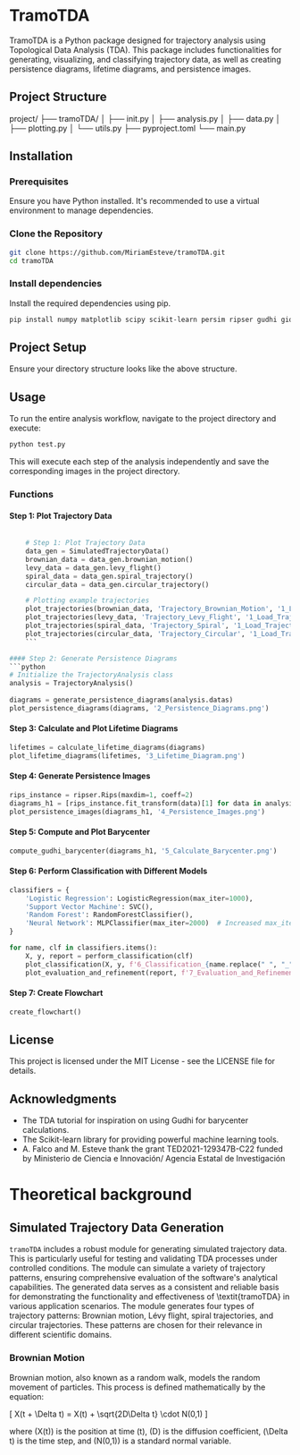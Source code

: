 # TramoTDA

TramoTDA is a Python package designed for trajectory analysis using Topological Data Analysis (TDA). This package includes functionalities for generating, visualizing, and classifying trajectory data, as well as creating persistence diagrams, lifetime diagrams, and persistence images.

## Project Structure
project/
├── tramoTDA/
│ ├── init.py
│ ├── analysis.py
│ ├── data.py
│ ├── plotting.py
│ └── utils.py
├── pyproject.toml
└── main.py

## Installation

### Prerequisites

Ensure you have Python installed. It's recommended to use a virtual environment to manage dependencies.

### Clone the Repository

```bash
git clone https://github.com/MiriamEsteve/tramoTDA.git
cd tramoTDA
```

### Install dependencies
Install the required dependencies using pip.

```bash
pip install numpy matplotlib scipy scikit-learn persim ripser gudhi giotto-tda POT
```
## Project Setup
Ensure your directory structure looks like the above structure.

## Usage
To run the entire analysis workflow, navigate to the project directory and execute:
```bash
python test.py
```

This will execute each step of the analysis independently and save the corresponding images in the project directory.

### Functions

#### Step 1: Plot Trajectory Data
```python
    
    # Step 1: Plot Trajectory Data
    data_gen = SimulatedTrajectoryData()
    brownian_data = data_gen.brownian_motion()
    levy_data = data_gen.levy_flight()
    spiral_data = data_gen.spiral_trajectory()
    circular_data = data_gen.circular_trajectory()

    # Plotting example trajectories
    plot_trajectories(brownian_data, 'Trajectory_Brownian_Motion', '1_Load_Trajectory_Brownian_Motion.png')
    plot_trajectories(levy_data, 'Trajectory_Levy_Flight', '1_Load_Trajectory_Levy_Flight.png')
    plot_trajectories(spiral_data, 'Trajectory_Spiral', '1_Load_Trajectory_Spiral.png')
    plot_trajectories(circular_data, 'Trajectory_Circular', '1_Load_Trajectory_Circular.png')
    ```

#### Step 2: Generate Persistence Diagrams
```python
# Initialize the TrajectoryAnalysis class
analysis = TrajectoryAnalysis()
    
diagrams = generate_persistence_diagrams(analysis.datas)
plot_persistence_diagrams(diagrams, '2_Persistence_Diagrams.png')
```

#### Step 3: Calculate and Plot Lifetime Diagrams
```python
lifetimes = calculate_lifetime_diagrams(diagrams)
plot_lifetime_diagrams(lifetimes, '3_Lifetime_Diagram.png')
```

#### Step 4: Generate Persistence Images
```python
rips_instance = ripser.Rips(maxdim=1, coeff=2)
diagrams_h1 = [rips_instance.fit_transform(data)[1] for data in analysis.datas]
plot_persistence_images(diagrams_h1, '4_Persistence_Images.png')
```

#### Step 5: Compute and Plot Barycenter
```python
compute_gudhi_barycenter(diagrams_h1, '5_Calculate_Barycenter.png')
```

#### Step 6: Perform Classification with Different Models
```python
classifiers = {
    'Logistic Regression': LogisticRegression(max_iter=1000),
    'Support Vector Machine': SVC(),
    'Random Forest': RandomForestClassifier(),
    'Neural Network': MLPClassifier(max_iter=2000)  # Increased max_iter to 2000
}

for name, clf in classifiers.items():
    X, y, report = perform_classification(clf)
    plot_classification(X, y, f'6_Classification_{name.replace(" ", "_")}.png', name)
    plot_evaluation_and_refinement(report, f'7_Evaluation_and_Refinement_{name.replace(" ", "_")}.png', name)

```

#### Step 7: Create Flowchart
```python
create_flowchart()
```

## License
This project is licensed under the MIT License - see the LICENSE file for details.

## Acknowledgments
- The TDA tutorial for inspiration on using Gudhi for barycenter calculations.
- The Scikit-learn library for providing powerful machine learning tools.
- A. Falco and M. Esteve thank the grant TED2021-129347B-C22 funded by Ministerio de Ciencia e Innovación/ Agencia Estatal de Investigación




# Theoretical background
## Simulated Trajectory Data Generation
`tramoTDA` includes a robust module for generating simulated trajectory data. This is particularly useful for testing and validating TDA processes under controlled conditions. The module can simulate a variety of trajectory patterns, ensuring comprehensive evaluation of the software's analytical capabilities. The generated data serves as a consistent and reliable basis for demonstrating the functionality and effectiveness of \textit{tramoTDA} in various application scenarios.
The module generates four types of trajectory patterns: Brownian motion, Lévy flight, spiral trajectories, and circular trajectories. These patterns are chosen for their relevance in different scientific domains.

### Brownian Motion
Brownian motion, also known as a random walk, models the random movement of particles. This process is defined mathematically by the equation:

\[ 
X(t + \Delta t) = X(t) + \sqrt{2D\Delta t} \cdot N(0,1) 
\]

where \(X(t)\) is the position at time \(t\), \(D\) is the diffusion coefficient, \(\Delta t\) is the time step, and \(N(0,1)\) is a standard normal variable.
